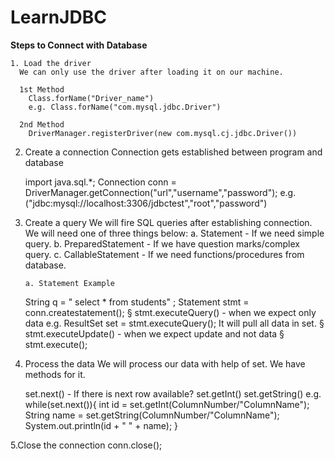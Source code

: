 # LearnJDBC

**Steps to Connect with Database**

	1. Load the driver
	  We can only use the driver after loading it on our machine.
	
      1st Method
        Class.forName("Driver_name")
        e.g. Class.forName("com.mysql.jdbc.Driver")

      2nd Method
        DriverManager.registerDriver(new com.mysql.cj.jdbc.Driver())
	
2. Create a connection
	 Connection gets established between program and database
	
    import java.sql.*;
    Connection conn = DriverManager.getConnection("url","username","password");
    e.g. ("jdbc:mysql://localhost:3306/jdbctest","root","password")
	
	
 3. Create a query
	    We will fire SQL queries after establishing connection. We will need one of three things  below:
        a. Statement - If we need simple query.
        b. PreparedStatement - If we have question marks/complex query.
        c. CallableStatement - If we need functions/procedures from database.
	
		a. Statement Example
      String q = " select * from students" ; 
      Statement stmt = conn.createstatement(); 
        § stmt.executeQuery() - when we expect only data
        e.g. ResultSet set = stmt.executeQuery();
        It will pull all data in set.
        § stmt.executeUpdate() - when we expect update and not data
        § stmt.execute();
   
4. Process the data
	We will process our data with help of set. We have methods for it.
	
	set.next() - If there is next row available?
	set.getInt() 
	set.getString()
	e.g.
    while(set.next()){
      int id = set.getInt(ColumnNumber/"ColumnName");
      String name = set.getString(ColumnNumber/"ColumnName");
      System.out.println(id + " " + name);
    }

5.Close the connection
	 conn.close();
